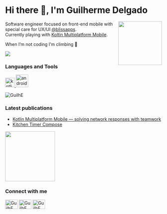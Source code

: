 # Hi there 👋, I'm Guilherme Delgado
<p align="left"> 
  <img align="right" src="https://media.giphy.com/media/f6Q1EjYSrpnxwQsX0b/giphy.gif" width="140"/>
  <p>Software engineer focused on front-end mobile with special care for UX/UI <a href="https://www.blissapplications.com/" target="_blank">@blissapps</a>.
  <br>Currently playing with <a href="https://kotlinlang.org/docs/multiplatform.html#top" target="_blank">Koltin Multiplatform Mobile</a>.
  <p>When I’m not coding I’m climbing 🧗</p>
</p>

![](https://github-profile-trophy.vercel.app/?username=guilhe&theme=gruvbox)

### Languages and Tools
<p align="left"> 
  <a href="https://kotlinlang.org" target="_blank"> <img src="https://upload.wikimedia.org/wikipedia/commons/3/37/Kotlin_Icon_2021.svg" alt="kotlin"   height="30"/> </a> 
  <a href="https://developer.android.com" target="_blank"> <img src="https://upload.wikimedia.org/wikipedia/commons/3/31/Android_robot_head.svg" alt="android" width="40" /> </a> </p>

<p>
  <img align="center" src="https://github-readme-stats.vercel.app/api?username=guilhe&show_icons=true&locale=en" alt="GuilhE" />
</p>

### Latest publications
- [Kotlin Multiplatform Mobile — solving network responses with teamwork](https://proandroiddev.com/kotlin-multiplatform-mobile-solving-network-responses-with-teamwork-c342762d9401) 
- [Kitchen Timer Compose](https://github.com/GuilhE/KitchenTimer)  
<img src="https://github.com/GuilhE/KitchenTimer/blob/main/media/tomato.gif" width="160">

### Connect with me
<p align="left">
<a href="https://twitter.com/grdelgado7" target="blank"><img align="center" src="https://cdn.jsdelivr.net/npm/simple-icons@3.0.1/icons/twitter.svg" alt="GuilhE" height="30" width="40" /></a>
<a href="https://stackoverflow.com/users/1423773" target="blank"><img align="center" src="https://cdn.jsdelivr.net/npm/simple-icons@3.0.1/icons/stackoverflow.svg" alt="GuilhE" height="30" width="40" /></a>
<a href="https://medium.com/@guidelgado" target="blank"><img align="center" src="https://cdn.jsdelivr.net/npm/simple-icons@3.0.1/icons/medium.svg" alt="GuilhE" height="30" width="40" /></a>
</p>
